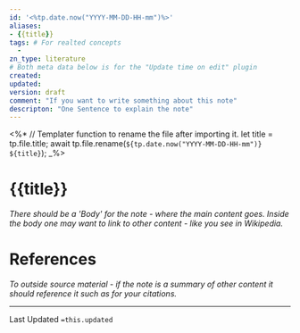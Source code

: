 ```yaml
---
id: '<%tp.date.now("YYYY-MM-DD-HH-mm")%>'
aliases:
- {{title}}
tags: # For realted concepts 
  -
zn_type: literature
# Both meta data below is for the "Update time on edit" plugin
created: 
updated: 
version: draft
comment: "If you want to write something about this note"
descripton: "One Sentence to explain the note"
---
```


<%*
	// Templater function to rename the file after importing it.
	let title = tp.file.title;
	await tp.file.rename(`${tp.date.now("YYYY-MM-DD-HH-mm")} ${title}`);
_%>


# {{title}}
_There should be a 'Body' for the note - where the main content goes. Inside the body one may want to link to other content - like you see in Wikipedia._

# References
_To outside source material - if the note is a summary of other content it should reference it such as for your citations._

___
Last Updated `=this.updated`